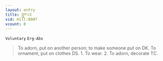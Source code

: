 ```yaml
---
layout: entry
title: ཀླུབ་√2
vid: Hill:0007
vcount: 0
---
```

`Voluntary` `Erg-Abs`
> To adorn, put on another person; to make someone put on DK\.
 To ornament, put on clothes DS\.
 1\.
 To wear\.
 2\.
 To adorn, decorate TC\.

